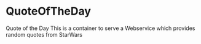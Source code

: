 # QuoteOfTheDay
Quote of the Day
This is a container to serve a Webservice which provides random quotes from StarWars
